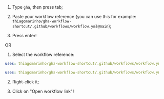 1. Type `gha`, then press tab;

2. Paste your workflow reference (you can use this for example: `thiagomarinho/gha-workflow-shortcut/.github/workflows/workflow.yml@main`);

3. Press enter!

OR

1. Select the workflow reference:

```yaml
uses: thiagomarinho/gha-workflow-shortcut/.github/workflows/workflow.yml@main
```

```yaml
uses: thiagomarinho/gha-workflow-shortcut/.github/workflows/workflow.yml@v1.0.0
```

2. Right-click it;

3. Click on "Open workflow link"!